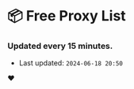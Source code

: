 # :package: Free Proxy List
### Updated every 15 minutes.

- Last updated: `2024-06-18 20:50`

:heart:
